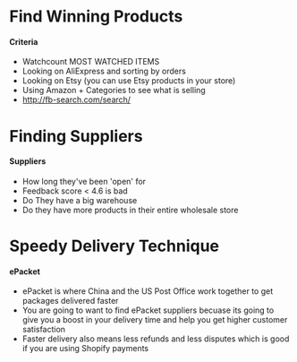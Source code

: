 # Find Winning Products
#### Criteria

* Watchcount MOST WATCHED ITEMS
* Looking on AliExpress and sorting by orders
* Looking on Etsy (you can use Etsy products in your store)
* Using Amazon + Categories to see what is selling
* http://fb-search.com/search/

# Finding Suppliers
#### Suppliers

* How long they've been 'open' for
* Feedback score < 4.6 is bad
* Do They have a big warehouse
* Do they have more products in their entire wholesale store


# Speedy Delivery Technique
#### ePacket

* ePacket is where China and the US Post Office work together to get packages delivered faster
* You are going to want to find ePacket suppliers becuase its going to give you a boost in your delivery time and help you get higher customer satisfaction
* Faster delivery also means less refunds and less disputes which is good if you are using Shopify payments
